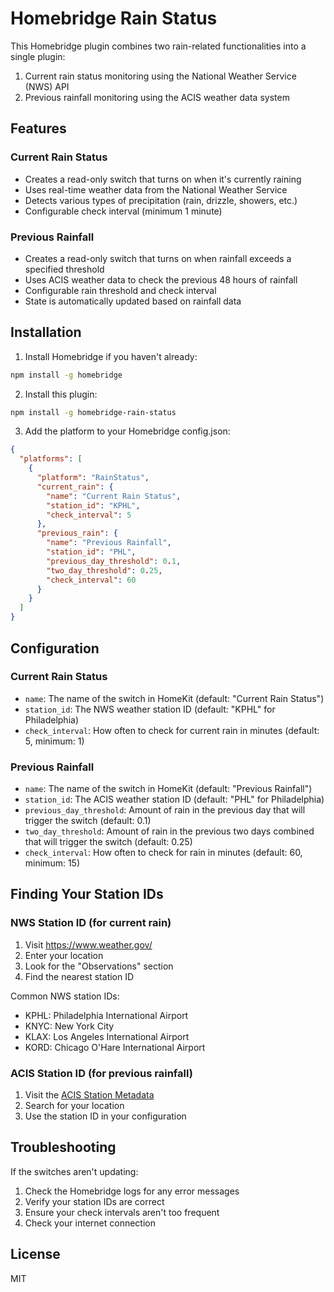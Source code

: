 # Homebridge Rain Status

This Homebridge plugin combines two rain-related functionalities into a single plugin:
1. Current rain status monitoring using the National Weather Service (NWS) API
2. Previous rainfall monitoring using the ACIS weather data system

## Features

### Current Rain Status
- Creates a read-only switch that turns on when it's currently raining
- Uses real-time weather data from the National Weather Service
- Detects various types of precipitation (rain, drizzle, showers, etc.)
- Configurable check interval (minimum 1 minute)

### Previous Rainfall
- Creates a read-only switch that turns on when rainfall exceeds a specified threshold
- Uses ACIS weather data to check the previous 48 hours of rainfall
- Configurable rain threshold and check interval
- State is automatically updated based on rainfall data

## Installation

1. Install Homebridge if you haven't already:
```bash
npm install -g homebridge
```

2. Install this plugin:
```bash
npm install -g homebridge-rain-status
```

3. Add the platform to your Homebridge config.json:
```json
{
  "platforms": [
    {
      "platform": "RainStatus",
      "current_rain": {
        "name": "Current Rain Status",
        "station_id": "KPHL",
        "check_interval": 5
      },
      "previous_rain": {
        "name": "Previous Rainfall",
        "station_id": "PHL",
        "previous_day_threshold": 0.1,
        "two_day_threshold": 0.25,
        "check_interval": 60
      }
    }
  ]
}
```

## Configuration

### Current Rain Status
- `name`: The name of the switch in HomeKit (default: "Current Rain Status")
- `station_id`: The NWS weather station ID (default: "KPHL" for Philadelphia)
- `check_interval`: How often to check for current rain in minutes (default: 5, minimum: 1)

### Previous Rainfall
- `name`: The name of the switch in HomeKit (default: "Previous Rainfall")
- `station_id`: The ACIS weather station ID (default: "PHL" for Philadelphia)
- `previous_day_threshold`: Amount of rain in the previous day that will trigger the switch (default: 0.1)
- `two_day_threshold`: Amount of rain in the previous two days combined that will trigger the switch (default: 0.25)
- `check_interval`: How often to check for rain in minutes (default: 60, minimum: 15)

## Finding Your Station IDs

### NWS Station ID (for current rain)
1. Visit https://www.weather.gov/
2. Enter your location
3. Look for the "Observations" section
4. Find the nearest station ID

Common NWS station IDs:
- KPHL: Philadelphia International Airport
- KNYC: New York City
- KLAX: Los Angeles International Airport
- KORD: Chicago O'Hare International Airport

### ACIS Station ID (for previous rainfall)
1. Visit the [ACIS Station Metadata](https://data.rcc-acis.org/StnMeta)
2. Search for your location
3. Use the station ID in your configuration

## Troubleshooting

If the switches aren't updating:
1. Check the Homebridge logs for any error messages
2. Verify your station IDs are correct
3. Ensure your check intervals aren't too frequent
4. Check your internet connection

## License

MIT 